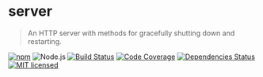 # server
> An HTTP server with methods for gracefully shutting down and restarting.

[![npm](https://img.shields.io/npm/v/@panthera/server.svg?style=flat-square)](https://www.npmjs.com/package/@panthera/server)
![Node.js](https://img.shields.io/badge/node.js-%3E=_8.2.1-blue.svg?style=flat-square)
[![Build Status](https://img.shields.io/travis/com/pantherajs/server/master.svg?style=flat-square)](https://travis-ci.com/pantherajs/server)
[![Code Coverage](https://img.shields.io/codeclimate/coverage/pantherajs/server.svg?style=flat-square)](https://codeclimate.com/github/pantherajs/server)
[![Dependencies Status](https://david-dm.org/pantherajs/server/status.svg?style=flat-square)](https://david-dm.org/pantherajs/server)
[![MIT licensed](https://img.shields.io/badge/license-MIT-blue.svg?style=flat-square)](https://github.com/pantherajs/server/blob/master/LICENSE)
